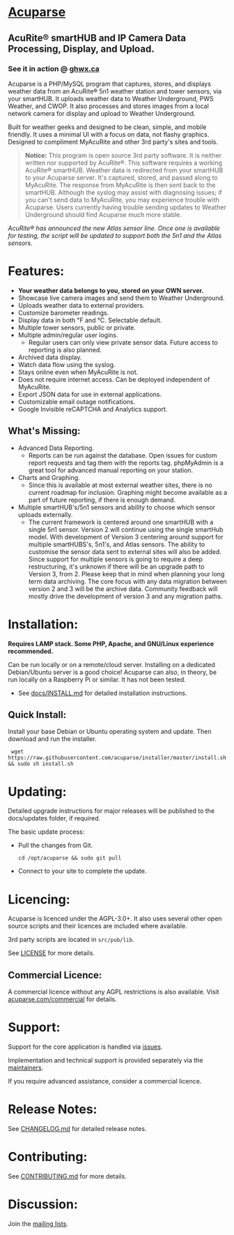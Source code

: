 # [Acuparse](http://www.acuparse.com)
## AcuRite®‎ smartHUB and IP Camera Data Processing, Display, and Upload.
### See it in action @ [ghwx.ca](http://www.ghwx.ca)

Acuparse is a PHP/MySQL program that captures, stores, and displays weather data from an AcuRite®‎ 5n1 weather station and tower sensors, via your smartHUB. It uploads weather data to Weather Underground, PWS Weather, and CWOP. It also processes and stores images from a local network camera for display and upload to Weather Underground.

Built for weather geeks and designed to be clean, simple, and mobile friendly. It uses a minimal UI with a focus on data, not flashy graphics. Designed to compliment MyAcuRite and other 3rd party's sites and tools. 

> **Notice:** This program is open source 3rd party software. It is neither written nor supported by AcuRite®‎. This software requires a working AcuRite®‎ smartHUB. Weather data is redirected from your smartHUB to your Acuparse server. It's captured, stored, and passed along to MyAcuRite.
The response from MyAcuRite is then sent back to the smartHUB. Although the syslog may assist with diagnosing issues; if you can't send data to MyAcuRite, you may experience trouble with Acuparse.
Users currently having trouble sending updates to Weather Underground should find Acuparse much more stable.

*AcuRite®‎ has announced the new Atlas sensor line. Once one is available for testing, the script will be updated to support both the 5n1 and the Atlas sensors.*

# Features:
* **Your weather data belongs to you, stored on your OWN server.**
* Showcase live camera images and send them to Weather Underground.
* Uploads weather data to external providers.
* Customize barometer readings.
* Display data in both &#8457; and &#8451;. Selectable default.
* Multiple tower sensors, public or private.
* Multiple admin/regular user logins.
    * Regular users can only view private sensor data. Future access to reporting is also planned.
* Archived data display.
* Watch data flow using the syslog.
* Stays online even when MyAcuRite is not.
* Does not require internet access. Can be deployed independent of MyAcuRite.
* Export JSON data for use in external applications.
* Customizable email outage notifications.
* Google Invisible reCAPTCHA and Analytics support.

## What's Missing:
* Advanced Data Reporting.
    * Reports can be run against the database. Open issues for custom report requests and tag them with the reports tag. phpMyAdmin is a great tool for advanced manual reporting on your station.
* Charts and Graphing.
    * Since this is available at most external weather sites, there is no current roadmap for inclusion. Graphing might become available as a part of future reporting, if there is enough demand.
* Multiple smartHUB's/5n1 sensors and ability to choose which sensor uploads externally.
    * The current framework is centered around one smartHUB with a single 5n1 sensor.
    Version 2 will continue using the single smartHub model. With development of Version 3 centering around support for multiple smartHUBS's, 5n1's, and Atlas sensors. 
    The ability to customise the sensor data sent to external sites will also be added. Since support for multiple sensors is going to require a deep restructuring, it's unknown if there will be an upgrade path to Version 3, from 2.
    Please keep that in mind when planning your long term data archiving. The core focus with any data migration between version 2 and 3 will be the archive data. Community feedback will mostly drive the development of version 3 and any migration paths.

# Installation:
**Requires LAMP stack. Some PHP, Apache, and GNU/Linux experience recommended.**

Can be run locally or on a remote/cloud server. Installing on a dedicated Debian/Ubuntu server is a good choice!
Acuparse can also, in theory, be run locally on a Raspberry Pi or similar. It has not been tested.

* See [docs/INSTALL.md](docs/INSTALL.md) for detailed installation instructions.

## Quick Install:
Install your base Debian or Ubuntu operating system and update. Then download and run the installer.

``` wget https://raw.githubusercontent.com/acuparse/installer/master/install.sh && sudo sh install.sh```

# Updating:
Detailed upgrade instructions for major releases will be published to the docs/updates folder, if required.

The basic update process:

* Pull the changes from Git.

    ``` cd /opt/acuparse && sudo git pull ```
* Connect to your site to complete the update.

# Licencing:
Acuparse is licenced under the AGPL-3.0+. It also uses several other open source scripts and their licences are included where available.

3rd party scripts are located in `src/pub/lib`.

See [LICENSE](LICENSE) for more details.

## Commercial Licence:
A commercial licence without any AGPL restrictions is also available. Visit [acuparse.com/commercial](https://www.acuparse.com/commercial) for details.

# Support:
Support for the core application is handled via [issues](https://github.com/acuparse/acuparse/issues).

Implementation and technical support is provided separately via the [maintainers](https://www.acuparse.com/support).

If you require advanced assistance, consider a commercial licence.

# Release Notes:

See [CHANGELOG.md](CHANGELOG.md) for detailed release notes.

# Contributing:

See [CONTRIBUTING.md](CONTRIBUTING.md) for more details.

# Discussion:
Join the [mailing lists](https://lists.acuparse.com).
